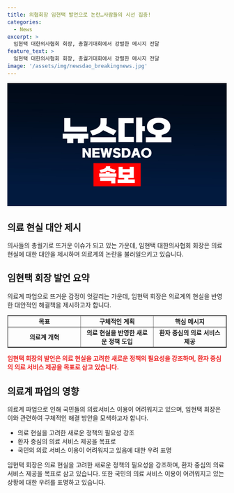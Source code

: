 ```yaml
---
title: 의협회장 임현택 발언으로 논란…사람들의 시선 집중!
categories:
  - News
excerpt: >
  임현택 대한의사협회 회장, 총궐기대회에서 강렬한 메시지 전달
feature_text: >
  임현택 대한의사협회 회장, 총궐기대회에서 강렬한 메시지 전달
image: '/assets/img/newsdao_breakingnews.jpg'
---
```


<p><img src="/assets/img/newsdao_breakingnews.jpg" alt="implanttips 속보" /></p>

<h2 data-ke-size="size26">의료 현실 대안 제시</h2>

<p data-ke-size="size16">의사들의 총궐기로 뜨거운 이슈가 되고 있는 가운데, 임현택 대한의사협회 회장은 의료 현실에 대한 대안을 제시하며 의료계의 논란을 불러일으키고 있습니다.</p>

<h2 data-ke-size="size26">임현택 회장 발언 요약</h2>

<p data-ke-size="size16">의료계 파업으로 뜨거운 감정이 엇갈리는 가운데, 임현택 회장은 의료계의 현실을 반영한 대안적인 해결책을 제시하고자 합니다.</p>

<table style="width: 100%;" border="1">
<tbody>
<tr>
<td style="text-align: center; width: 33.3333%; height: 17px;"><b>목표</b></td>
<td style="text-align: center; width: 33.3333%; height: 17px;"><b>구체적인 계획</b></td>
<td style="text-align: center; width: 33.3333%; height: 17px;"><b>핵심 메시지</b></td>
</tr>
<tr>
<td style="text-align: center; height: 17px;"><b>의료계 개혁</b></td>
<td style="text-align: center; height: 17px;"><b>의료 현실을 반영한 새로운 정책 도입</b></td>
<td style="text-align: center; height: 17px;"><b>환자 중심의 의료 서비스 제공</b></td>
</tr>
</tbody>
</table>

<p><b><span style="color: #ee2323;">임현택 회장의 발언은 의료 현실을 고려한 새로운 정책의 필요성을 강조하며, 환자 중심의 의료 서비스 제공을 목표로 삼고 있습니다.</span></b></p>

<h2 data-ke-size="size26">의료계 파업의 영향</h2>

<p data-ke-size="size16">의료계 파업으로 인해 국민들의 의료서비스 이용이 어려워지고 있으며, 임현택 회장은 이와 관련하여 구체적인 해결 방안을 모색하고자 합니다.</p>

<ul>
<li>의료 현실을 고려한 새로운 정책의 필요성 강조</li>
<li>환자 중심의 의료 서비스 제공을 목표로</li>
<li>국민의 의료 서비스 이용이 어려워지고 있음에 대한 우려 표명</li>
</ul>

<p data-ke-size="size16">임현택 회장은 의료 현실을 고려한 새로운 정책의 필요성을 강조하며, 환자 중심의 의료 서비스 제공을 목표로 삼고 있습니다. 또한 국민의 의료 서비스 이용이 어려워지고 있는 상황에 대한 우려를 표명하고 있습니다.</p>

